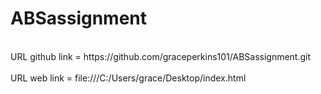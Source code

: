 # ABSassignment
<br>
URL github link = https://github.com/graceperkins101/ABSassignment.git
<br>
<br>
URL web link = file:///C:/Users/grace/Desktop/index.html
